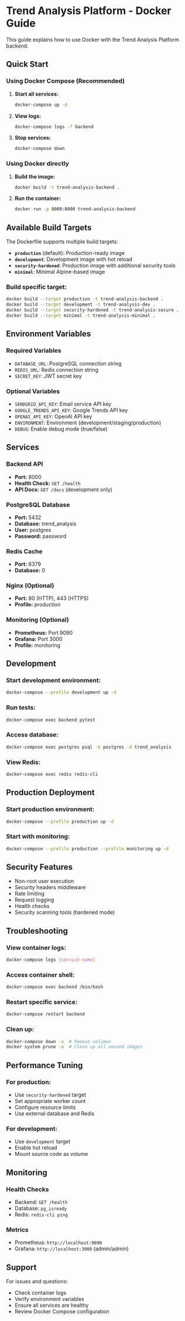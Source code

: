 # Trend Analysis Platform - Docker Guide

This guide explains how to use Docker with the Trend Analysis Platform backend.

## Quick Start

### Using Docker Compose (Recommended)

1. **Start all services:**
   ```bash
   docker-compose up -d
   ```

2. **View logs:**
   ```bash
   docker-compose logs -f backend
   ```

3. **Stop services:**
   ```bash
   docker-compose down
   ```

### Using Docker directly

1. **Build the image:**
   ```bash
   docker build -t trend-analysis-backend .
   ```

2. **Run the container:**
   ```bash
   docker run -p 8000:8000 trend-analysis-backend
   ```

## Available Build Targets

The Dockerfile supports multiple build targets:

- **`production`** (default): Production-ready image
- **`development`**: Development image with hot reload
- **`security-hardened`**: Production image with additional security tools
- **`minimal`**: Minimal Alpine-based image

### Build specific target:
```bash
docker build --target production -t trend-analysis-backend .
docker build --target development -t trend-analysis-dev .
docker build --target security-hardened -t trend-analysis-secure .
docker build --target minimal -t trend-analysis-minimal .
```

## Environment Variables

### Required Variables
- `DATABASE_URL`: PostgreSQL connection string
- `REDIS_URL`: Redis connection string
- `SECRET_KEY`: JWT secret key

### Optional Variables
- `SENDGRID_API_KEY`: Email service API key
- `GOOGLE_TRENDS_API_KEY`: Google Trends API key
- `OPENAI_API_KEY`: OpenAI API key
- `ENVIRONMENT`: Environment (development/staging/production)
- `DEBUG`: Enable debug mode (true/false)

## Services

### Backend API
- **Port:** 8000
- **Health Check:** `GET /health`
- **API Docs:** `GET /docs` (development only)

### PostgreSQL Database
- **Port:** 5432
- **Database:** trend_analysis
- **User:** postgres
- **Password:** password

### Redis Cache
- **Port:** 6379
- **Database:** 0

### Nginx (Optional)
- **Port:** 80 (HTTP), 443 (HTTPS)
- **Profile:** production

### Monitoring (Optional)
- **Prometheus:** Port 9090
- **Grafana:** Port 3000
- **Profile:** monitoring

## Development

### Start development environment:
```bash
docker-compose --profile development up -d
```

### Run tests:
```bash
docker-compose exec backend pytest
```

### Access database:
```bash
docker-compose exec postgres psql -U postgres -d trend_analysis
```

### View Redis:
```bash
docker-compose exec redis redis-cli
```

## Production Deployment

### Start production environment:
```bash
docker-compose --profile production up -d
```

### Start with monitoring:
```bash
docker-compose --profile production --profile monitoring up -d
```

## Security Features

- Non-root user execution
- Security headers middleware
- Rate limiting
- Request logging
- Health checks
- Security scanning tools (hardened mode)

## Troubleshooting

### View container logs:
```bash
docker-compose logs [service-name]
```

### Access container shell:
```bash
docker-compose exec backend /bin/bash
```

### Restart specific service:
```bash
docker-compose restart backend
```

### Clean up:
```bash
docker-compose down -v  # Remove volumes
docker system prune -a  # Clean up all unused images
```

## Performance Tuning

### For production:
- Use `security-hardened` target
- Set appropriate worker count
- Configure resource limits
- Use external database and Redis

### For development:
- Use `development` target
- Enable hot reload
- Mount source code as volume

## Monitoring

### Health Checks
- Backend: `GET /health`
- Database: `pg_isready`
- Redis: `redis-cli ping`

### Metrics
- Prometheus: `http://localhost:9090`
- Grafana: `http://localhost:3000` (admin/admin)

## Support

For issues and questions:
- Check container logs
- Verify environment variables
- Ensure all services are healthy
- Review Docker Compose configuration

